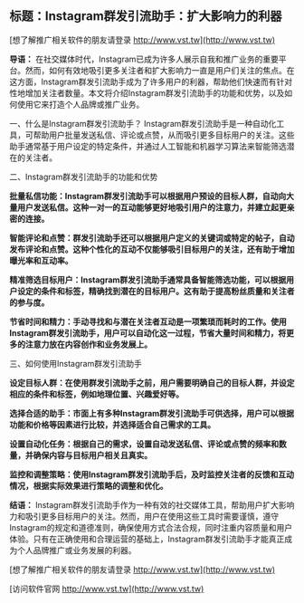 ## **标题：Instagram群发引流助手：扩大影响力的利器**

[想了解推广相关软件的朋友请登录 http://www.vst.tw](http://www.vst.tw)

**导语：**
在社交媒体时代，Instagram已成为许多人展示自我和推广业务的重要平台。然而，如何有效地吸引更多关注者和扩大影响力一直是用户们关注的焦点。在这方面，Instagram群发引流助手成为了许多用户的利器，帮助他们快速而有针对性地增加关注者数量。本文将介绍Instagram群发引流助手的功能和优势，以及如何使用它来打造个人品牌或推广业务。

一、什么是Instagram群发引流助手？
Instagram群发引流助手是一种自动化工具，可帮助用户批量发送私信、评论或点赞，从而吸引更多目标用户的关注。这些助手通常基于用户设定的特定条件，并通过人工智能和机器学习算法来智能筛选潜在的关注者。

二、Instagram群发引流助手的功能和优势

**批量私信功能：Instagram群发引流助手可以根据用户预设的目标人群，自动向大量用户发送私信。这种一对一的互动能够更好地吸引用户的注意力，并建立起更亲密的连接。**

**智能评论和点赞：群发引流助手还可以根据用户定义的关键词或特定的帖子，自动发布评论和点赞。这种个性化的互动不仅能够吸引目标用户的关注，还有助于增加曝光率和互动率。**

**精准筛选目标用户：Instagram群发引流助手通常具备智能筛选功能，可以根据用户设定的条件和标签，精确找到潜在的目标用户。这有助于提高粉丝质量和关注者的参与度。**

**节省时间和精力：手动寻找和与潜在关注者互动是一项繁琐而耗时的工作。使用Instagram群发引流助手，用户可以自动化这一过程，节省大量时间和精力，将更多的注意力放在内容创作和业务发展上。**

三、如何使用Instagram群发引流助手

**设定目标人群：在使用群发引流助手之前，用户需要明确自己的目标人群，并设定相应的条件和标签，例如地理位置、兴趣爱好等。**

**选择合适的助手：市面上有多种Instagram群发引流助手可供选择，用户可以根据功能和价格等因素进行比较，并选择适合自己需求的工具。**

**设置自动化任务：根据自己的需求，设置自动发送私信、评论或点赞的频率和数量，并确保内容与目标用户相关且真实。**

**监控和调整策略：使用Instagram群发引流助手后，及时监控关注者的反馈和互动情况，根据实际效果进行策略的调整和优化。**

**结语：**
Instagram群发引流助手作为一种有效的社交媒体工具，帮助用户扩大影响力和吸引更多目标用户的关注。然而，用户在使用这些工具时需要谨慎，遵守Instagram的规定和道德准则，确保使用方式合法合规，同时注重内容质量和用户体验。只有在正确使用和合理运营的基础上，Instagram群发引流助手才能真正成为个人品牌推广或业务发展的利器。

[想了解推广相关软件的朋友请登录 http://www.vst.tw](http://www.vst.tw)


[访问软件官网 http://www.vst.tw](http://www.vst.tw)
